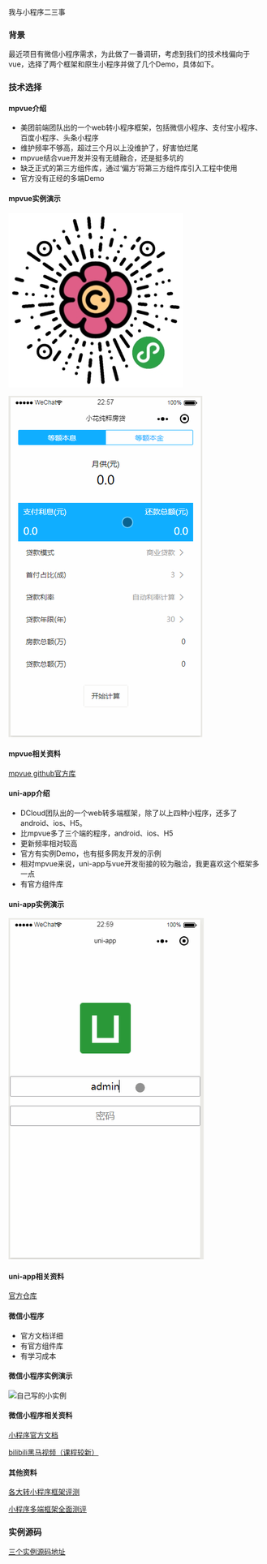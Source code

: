 我与小程序二三事

### 背景
最近项目有微信小程序需求，为此做了一番调研，考虑到我们的技术栈偏向于vue，选择了两个框架和原生小程序并做了几个Demo，具体如下。

### 技术选择

#### mpvue介绍
* 美团前端团队出的一个web转小程序框架，包括微信小程序、支付宝小程序、百度小程序、头条小程序
* 维护频率不够高，超过三个月以上没维护了，好害怕烂尾
* mpvue结合vue开发并没有无缝融合，还是挺多坑的
* 缺乏正式的第三方组件库，通过‘偏方’将第三方组件库引入工程中使用
* 官方没有正经的多端Demo

#### mpvue实例演示
![扫码体验](../.vuepress/public/img_source/wx-min.jpg)

![mpvue实例演示](../.vuepress/public/img_source/wx-mpvue.gif)

#### mpvue相关资料

[mpvue github官方库](https://github.com/Meituan-Dianping/mpvue)

#### uni-app介绍
* DCloud团队出的一个web转多端框架，除了以上四种小程序，还多了android、ios、H5。
* 比mpvue多了三个端的程序，android、ios、H5
* 更新频率相对较高
* 官方有实例Demo，也有挺多网友开发的示例
* 相对mpvue来说，uni-app与vue开发衔接的较为融洽，我更喜欢这个框架多一点
* 有官方组件库

#### uni-app实例演示
![uni-app](../.vuepress/public/img_source/wx-uni.gif)

#### uni-app相关资料

[官方仓库](https://github.com/dcloudio/uni-app)

#### 微信小程序
* 官方文档详细
* 有官方组件库
* 有学习成本

#### 微信小程序实例演示
![自己写的小实例](../.vuepress/public/img_source/wx-source.gif)

#### 微信小程序相关资料
[小程序官方文档](https://developers.weixin.qq.com/miniprogram/dev/framework/)

[bilibili黑马视频（课程较新）](https://www.bilibili.com/video/av40455083?from=search&seid=5706606827510020395)

#### 其他资料

[各大转小程序框架评测](https://mp.weixin.qq.com/s/jIDEHfuMnED6HTfNgjsW4w)

[小程序多端框架全面测评](https://juejin.im/post/5c90eb366fb9a070d4199cc9)

### 实例源码
[三个实例源码地址](https://github.com/susan007/wx-mp-todo)